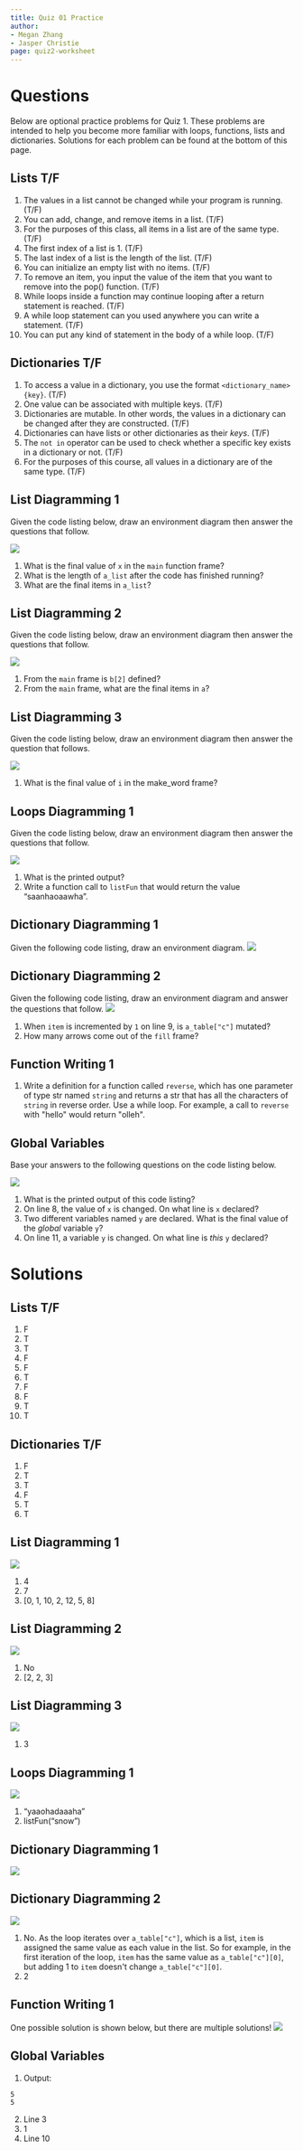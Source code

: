 ```yaml
---
title: Quiz 01 Practice
author:
- Megan Zhang
- Jasper Christie
page: quiz2-worksheet
---
```


# Questions

Below are optional practice problems for Quiz 1. These problems are intended to help you become more familiar with loops, functions, lists and dictionaries.
Solutions for each problem can be found at the bottom of this page.

## Lists T/F
1.	The values in a list cannot be changed while your program is running. (T/F)
2.	You can add, change, and remove items in a list. (T/F)
3.	For the purposes of this class, all items in a list are of the same type. (T/F) 
4.	The first index of a list is 1. (T/F)
5.	The last index of a list is the length of the list. (T/F)
6.	You can initialize an empty list with no items. (T/F)
7.	To remove an item, you input the value of the item that you want to remove into the pop() function. (T/F)
8.  While loops inside a function may continue looping after a return statement is reached. (T/F)
9.  A while loop statement can you used anywhere you can write a statement. (T/F)
10.  You can put any kind of statement in the body of a while loop. (T/F)

## Dictionaries T/F
1.	To access a value in a dictionary, you use the format `<dictionary_name>{key}`. (T/F)
2.	One value can be associated with multiple keys. (T/F)
3.	Dictionaries are mutable. In other words, the values in a dictionary can be changed after they are constructed. (T/F)
4.	Dictionaries can have lists or other dictionaries as their _keys_. (T/F)
5.	The `not in` operator can be used to check whether a specific key exists in a dictionary or not. (T/F)
6.	For the purposes of this course, all values in a dictionary are of the same type. (T/F)

## List Diagramming 1
Given the code listing below, draw an environment diagram then answer the questions that follow.

![](/static/practice_worksheets/qz02-question8.png)

1. What is the final value of `x` in the `main` function frame?
2. What is the length of `a_list` after the code has finished running?
3. What are the final items in `a_list`?

## List Diagramming 2
Given the code listing below, draw an environment diagram then answer the questions that follow.

![](/static/practice_worksheets/qz02-question14.PNG)

1. From the `main` frame is `b[2]` defined?
2. From the `main` frame, what are the final items in `a`?

## List Diagramming 3
Given the code listing below, draw an environment diagram then answer the question that follows.

![](/static/practice_worksheets/qz02-question16.PNG)

1. What is the final value of `i` in the make_word frame?

## Loops Diagramming 1
Given the code listing below, draw an environment diagram then answer the questions that follow. 

![](/static/practice_worksheets/qz02-question11.png)

1.	What is the printed output?
2. Write a function call to `listFun` that would return the value “saanhaoaawha”.

## Dictionary Diagramming 1
Given the following code listing, draw an environment diagram.
![](/static/practice_worksheets/qz03-question9.PNG)

## Dictionary Diagramming 2
Given the following code listing, draw an environment diagram and answer the questions that follow.
![](/static/practice_worksheets/qz03-codelisting1.PNG)

1. When `item` is incremented by `1` on line 9, is `a_table["c"]` mutated?
2. How many arrows come out of the `fill` frame?

## Function Writing 1
1. Write a definition for a function called `reverse`, which has one parameter of type str named `string` and returns a str that has all the characters of `string` in reverse order. Use a while loop. For example, a call to `reverse` with "hello" would return "olleh".


## Global Variables
Base your answers to the following questions on the code listing below. 

![](/static/practice_worksheets/qz02-question20.PNG)

1. What is the printed output of this code listing?
2. On line 8, the value of `x` is changed. On what line is `x` declared?
3. Two different variables named `y` are declared. What is the final value of the _global_ variable `y`? 
4. On line 11, a variable `y` is changed. On what line is _this_ `y` declared?

# Solutions

## Lists T/F
1.	F
2.	T
3.	T
4.	F
5.	F
6.	T
7.	F
8.  F
9.  T
10. T 

## Dictionaries T/F
1.	F
2.	T
3.	T
4.	F
5.	T
6.	T

## List Diagramming 1
![](/static/practice_worksheets/qz02-question8-answer.png)

1. 4
2.	7
3.	[0, 1, 10, 2, 12, 5, 8]

## List Diagramming 2
![](/static/practice_worksheets/qz02-question14-answer.png)

1. No
2. [2, 2, 3]

## List Diagramming 3
![](/static/practice_worksheets/qz02-question16-answer.png)

1. 3

## Loops Diagramming 1
![](/static/practice_worksheets/qz02-question11-answer.png)

1. “yaaohadaaaha”
2. listFun(“snow”)

## Dictionary Diagramming 1 
![](/static/practice_worksheets/qz03-question9-answer.png)

## Dictionary Diagramming 2 
![](/static/practice_worksheets/qz03-question10-answer.png)

1. No. As the loop iterates over `a_table["c"]`, which is a list, `item` is assigned the same value as each value in the list. So for example, in the first iteration of the loop, `item` has the same value as `a_table["c"][0]`, but adding 1 to `item` doesn't change `a_table["c"][0]`.
10. 2

## Function Writing 1
One possible solution is shown below, but there are multiple solutions!
![](/static/practice_worksheets/qz02-question19-answer.PNG)

## Global Variables

1. Output:
~~~plaintext
5
5
~~~
2. Line 3
3. 1
4. Line 10
